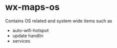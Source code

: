 # wx-maps-os

Contains OS related and system wide items such as
* auto-wifi-hotspot
* update handlin
* services
